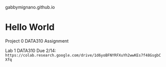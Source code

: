 gabbymignano.github.io
# Hello World

Project 0 DATA310 Assignment

Lab 1 DATA310 Due 2/14: `https://colab.research.google.com/drive/1d6yoBFNYRFXuYh2wwKEs7f48GsgbCXfq`
